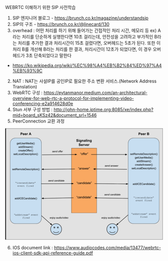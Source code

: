 WEBRTC 이해하기 위한 SIP 사전학습

1. SIP 엔지니어 블로그 - https://brunch.co.kr/magazine/understandsip
2. SIP의 구조 - https://brunch.co.kr/@linecard/130
3. overhead : 어떤 처리를 하기 위해 들어가는 간접적인 처리 시간, 메모리 등
   ex)  A라는 처리를 단순하게 실행한다면 10초 걸리는데,
   안전성을 고려하고 부가적인 B라는 처리를 추가한 결과 처리시간이 15초 걸렸다면,
   오버헤드는 5초가 된다. 또한 이 처리 B를 개선해 B라는 처리를 한 결과,
   처리시간이 12초가 되었다면, 이 경우 오버헤드가 3초 단축되었다고 말한다

- https://ko.wikipedia.org/wiki/%EC%98%A4%EB%B2%84%ED%97%A4%EB%93%9C

2. NAT : NAT는 사설IP를 공인IP로 필요한 주소 변환 서비스.(Network Address Translation)
3. WebRTC 구성 :
   https://eytanmanor.medium.com/an-architectural-overview-for-web-rtc-a-protocol-for-implementing-video-conferencing-e2a914628d0e
4. Stun 서부 구성 방법 :
   http://john-home.iptime.org:8085/xe/index.php?mid=board_sKSz42&document_srl=1546
5. PeerConnection 교환 과정

  ![1648529898589.png](image/unknownWord/1648529898589.png)


6. IOS document link :
   https://www.audiocodes.com/media/13477/webrtc-ios-client-sdk-api-reference-guide.pdf
